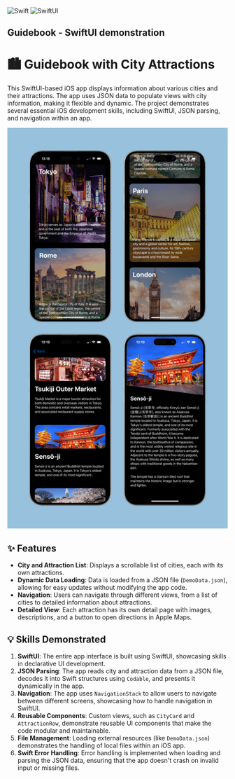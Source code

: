 ![Swift](https://img.shields.io/badge/Swift-FA7343?style=flat&logo=swift&logoColor=white)
![SwiftUI](https://img.shields.io/badge/SwiftUI-000000?style=flat&logo=swift&logoColor=white)
<br/>

## Guidebook - SwiftUI demonstration


# 🏙️ Guidebook with City Attractions

This SwiftUI-based iOS app displays information about various cities and their attractions. The app uses JSON data to populate views with city information, making it flexible and dynamic. The project demonstrates several essential iOS development skills, including SwiftUI, JSON parsing, and navigation within an app.

![Main view](/screenshots.png "Screenshots")

## ✨ Features

- **City and Attraction List**: Displays a scrollable list of cities, each with its own attractions.
- **Dynamic Data Loading**: Data is loaded from a JSON file (`DemoData.json`), allowing for easy updates without modifying the app code.
- **Navigation**: Users can navigate through different views, from a list of cities to detailed information about attractions.
- **Detailed View**: Each attraction has its own detail page with images, descriptions, and a button to open directions in Apple Maps.

## 💡 Skills Demonstrated

1. **SwiftUI**: The entire app interface is built using SwiftUI, showcasing skills in declarative UI development.
2. **JSON Parsing**: The app reads city and attraction data from a JSON file, decodes it into Swift structures using `Codable`, and presents it dynamically in the app.
3. **Navigation**: The app uses `NavigationStack` to allow users to navigate between different screens, showcasing how to handle navigation in SwiftUI.
4. **Reusable Components**: Custom views, such as `CityCard` and `AttractionRow`, demonstrate reusable UI components that make the code modular and maintainable.
5. **File Management**: Loading external resources (like `DemoData.json`) demonstrates the handling of local files within an iOS app.
6. **Swift Error Handling**: Error handling is implemented when loading and parsing the JSON data, ensuring that the app doesn't crash on invalid input or missing files.

